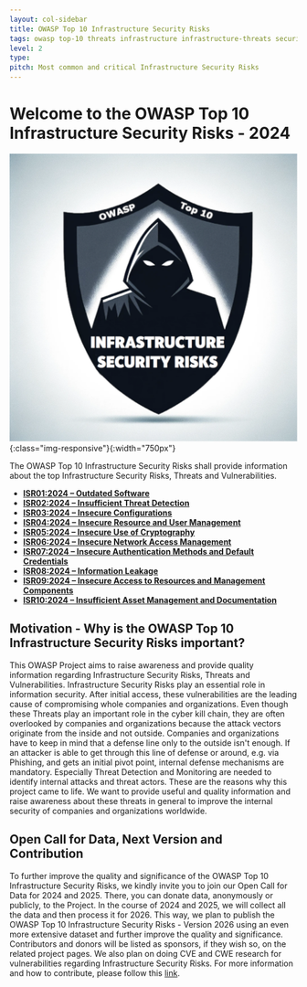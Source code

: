 ```yaml
---
layout: col-sidebar
title: OWASP Top 10 Infrastructure Security Risks
tags: owasp top-10 threats infrastructure infrastructure-threats security risks infrastructure-security-risks
level: 2
type:
pitch: Most common and critical Infrastructure Security Risks
---
```


# Welcome to the OWASP Top 10 Infrastructure Security Risks - 2024

![OWASP Top 10 Infrastructure Security Risks Logo](./assets/images/logo.png){:class="img-responsive"}{:width="750px"}

The OWASP Top 10 Infrastructure Security Risks shall provide information about the top Infrastructure Security Risks, Threats and Vulnerabilities.

- [**ISR01:2024 – Outdated Software**](./docs/2024/ISR01_2024-Outdated_Software)
- [**ISR02:2024 – Insufficient Threat Detection**](./docs/2024/ISR02_2024-Insufficient_Threat_Detection)
- [**ISR03:2024 – Insecure Configurations**](./docs/2024/ISR03_2024-Insecure_Configurations)
- [**ISR04:2024 – Insecure Resource and User Management**](./docs/2024/ISR04_2024-Insecure_Resource_and_User_Management)
- [**ISR05:2024 – Insecure Use of Cryptography**](./docs/2024/ISR05_2024-Insecure_Use_of_Cryptography)
- [**ISR06:2024 – Insecure Network Access Management**](./docs/2024/ISR06_2024-Insecure_Network_Access_Management)
- [**ISR07:2024 – Insecure Authentication Methods and Default Credentials**](./docs/2024/ISR07_2024-Insecure_Authentication_Methods_and_Default_Credentials)
- [**ISR08:2024 – Information Leakage**](./docs/2024/ISR08_2024-Information_Leakage)
- [**ISR09:2024 – Insecure Access to Resources and Management Components**](./docs/2024/ISR09_2024-Insecure_Access_to_Resources_and_Management_Components)
- [**ISR10:2024 – Insufficient Asset Management and Documentation**](./docs/2024/ISR10_2024-Insufficient_Asset_Management_and_Documentation)

## Motivation - Why is the OWASP Top 10 Infrastructure Security Risks important?

This OWASP Project aims to raise awareness and provide quality information regarding Infrastructure Security Risks, Threats and Vulnerabilities.
Infrastructure Security Risks play an essential role in information security.
After initial access, these vulnerabilities are the leading cause of compromising whole companies and organizations. Even though these Threats play an important role in the cyber kill chain, they are often overlooked by companies and organizations because the attack vectors originate from the inside and not outside.
Companies and organizations have to keep in mind that a defense line only to the outside isn't enough. If an attacker is able to get through this line of defense or around, e.g. via Phishing, and gets an initial pivot point, internal defense mechanisms are mandatory. Especially Threat Detection and Monitoring are needed to identify internal attacks and threat actors.
These are the reasons why this project came to life. We want to provide useful and quality information and raise awareness about these threats in general to improve the internal security of companies and organizations worldwide.

## Open Call for Data, Next Version and Contribution

To further improve the quality and significance of the OWASP Top 10 Infrastructure Security Risks, we kindly invite you to join our Open Call for Data for 2024 and 2025.
There, you can donate data, anonymously or publicly, to the Project. In the course of 2024 and 2025, we will collect all the data and then process it for 2026.
This way, we plan to publish the OWASP Top 10 Infrastructure Security Risks - Version 2026 using an even more extensive dataset and further improve the quality and significance.
Contributors and donors will be listed as sponsors, if they wish so, on the related project pages.
We also plan on doing CVE and CWE research for vulnerabilities regarding Infrastructure Security Risks.
For more information and how to contribute, please follow this [link](./docs/2024/ISR_2024-Open_Call_for_Data).
